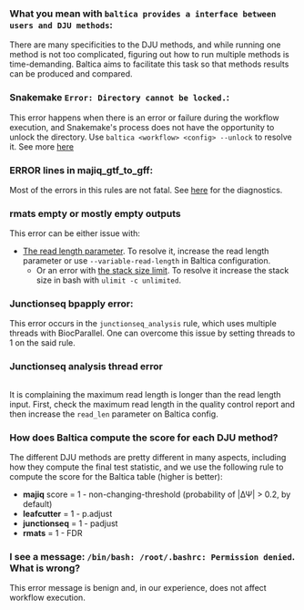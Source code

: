### What you mean with `baltica provides a interface between users and DJU methods`:
There are many specificities to the DJU methods, and while running one method is not too complicated, figuring out how to run multiple methods is time-demanding. Baltica aims to facilitate this task so that methods results can be produced and compared. 

### Snakemake `Error: Directory cannot be locked.`:
This error happens when there is an error or failure during the workflow execution, and Snakemake's process does not have the opportunity to unlock the directory.
Use `baltica <workflow> <config> --unlock` to resolve it. See more [here](https://snakemake.readthedocs.io/en/stable/project_info/faq.html#how-does-snakemake-lock-the-working-directory)

### ERROR lines in majiq_gtf_to_gff:
Most of the errors in this rules are not fatal. See [here](https://manpages.debian.org/unstable/gbrowse/gtf2gff3.1p.en.html) for the diagnostics. 


### rmats empty or mostly empty outputs 
This error can be either issue with:
- [The read length parameter](https://github.com/Xinglab/rmats-turbo/issues/95). To resolve it, increase the read length parameter or use `--variable-read-length` in Baltica configuration.
    - Or an error with [the stack size limit](https://github.com/Xinglab/rmats-turbo/issues/91). To resolve it increase the stack size in bash with `ulimit -c unlimited`.

### Junctionseq bpapply error:

This error occurs in the `junctionseq_analysis` rule,  which uses multiple threads with BiocParallel. One can overcome this issue by setting threads to 1 on the said rule.

### Junctionseq analysis thread error

```Exception in thread "main" java.lang.ArrayIndexOutOfBoundsException: Index xxx out of bounds for length xxx
```
It is complaining the maximum read length is longer than the read length input. First, check the maximum read length in the quality control report and then increase the `read_len` parameter on Baltica config.

<!-- ### How is the integration, annotation and AS assignment process occur?

Integrations proceeds as the following:
1. Find the overlapping genomic ranges allowing for a maximum difference of 2 nucleotides on the start and stop to allow differences in the genomic coordinate system
1. Detect groups of introns that fit the criteria in 1
1. 

Integration, then  annotation.

Uses introns in the *de novo* annotation to annotate the introns coming from multiple sources. Only introns matching this novel annotation are annotated.
 -->
### How does Baltica compute the score for each DJU method? 

The different DJU methods are pretty different in many aspects, including how they compute the final test statistic, and we use the following rule to compute the score for the Baltica table (higher is better):  
- **majiq** score = 1 - non-changing-threshold (probability of |&Delta;&Psi;| > 0.2, by default)  
- **leafcutter** = 1 - p.adjust  
- **junctionseq** = 1 - padjust  
- **rmats** = 1 - FDR  


### I see a message: `/bin/bash: /root/.bashrc: Permission denied`. What is wrong?
This error message is benign and, in our experience, does not affect workflow execution. 